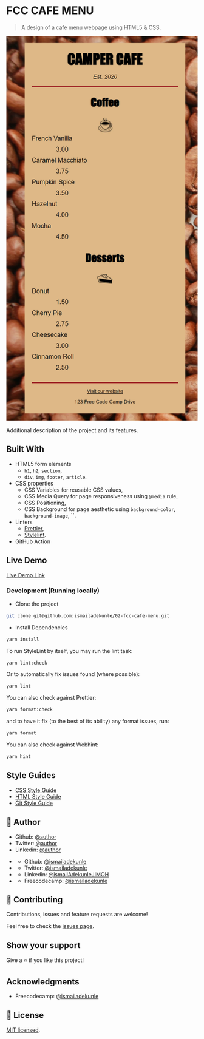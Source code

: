 # FCC CAFE MENU

> A design of a cafe menu webpage using HTML5 & CSS.

![screenshot](./app_screenshot.png)

Additional description of the project and its features.

## Built With

- HTML5 form elements
  - `h1`, `h2`, `section`,
  - `div`, `img`, `footer`, `article`.
- CSS properties
  - CSS Variables for reusable CSS values,
  - CSS Media Query for page responsiveness using `@media` rule,
  - CSS Positioning,
  - CSS Background for page aesthetic using `background-color`, `background-image`, ``.
- Linters
  - [Prettier](https://prettier.io/),
  - [Stylelint](https://stylelint.io/).
- GitHub Action

## Live Demo

[Live Demo Link](https://cafemenu-ismail.netlify.app/)

### Development (Running locally)

- Clone the project

```bash
git clone git@github.com:ismailadekunle/02-fcc-cafe-menu.git

```

- Install Dependencies

```bash
yarn install
```

To run StyleLint by itself, you may run the lint task:

```bash
yarn lint:check
```

Or to automatically fix issues found (where possible):

```bash
yarn lint
```

You can also check against Prettier:

```bash
yarn format:check
```

and to have it fix (to the best of its ability) any format issues, run:

```bash
yarn format
```

You can also check against Webhint:

```bash
yarn hint
```

## Style Guides

- [CSS Style Guide](http://udacity.github.io/frontend-nanodegree-styleguide/css.html)
- [HTML Style Guide](http://udacity.github.io/frontend-nanodegree-styleguide/index.html)
- [Git Style Guide](https://udacity.github.io/git-styleguide/)

## 👤 Author

- Github: [@author](https://github.com/author)
- Twitter: [@author](https://twitter.com/author)
- Linkedin: [@author](https://www.linkedin.com/in/author/)

* - Github: [@ismailadekunle](https://github.com/ismailadekunle)
* - Twitter: [@ismailadekunle](https://twitter.com/ismailadekunle)
* - Linkedin: [@ismailAdekunleJIMOH](https://www.linkedin.com/in/ismailAdekunleJIMOH/)
* - Freecodecamp: [@ismailadekunle](https://www.freecodecamp.org/ismailadekunle)

## 🤝 Contributing

Contributions, issues and feature requests are welcome!

Feel free to check the [issues page](../../issues).

## Show your support

Give a ⭐️ if you like this project!

## Acknowledgments

- Freecodecamp: [@ismailadekunle](https://www.freecodecamp.org/learn/2022/responsive-web-design/learn-basic-css-by-building-a-cafe-menu/step-1)

## 📝 License

[MIT licensed](./LICENSE).
